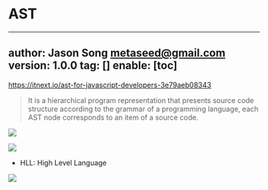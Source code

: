 # AST
---
author: Jason Song <metaseed@gmail.com>
version: 1.0.0
tag: []
enable: [toc]
---

https://itnext.io/ast-for-javascript-developers-3e79aeb08343

> It is a hierarchical program representation that presents source code structure according to the grammar of a programming language, each AST node corresponds to an item of a source code.

![](https://cdn-images-1.medium.com/max/800/1*M06SPmEAvaMXZ5ls_p3Hxw.png)


![](https://cdn-images-1.medium.com/max/800/1*axHs9o5pHqTte5XonwcDag.png)
* HLL: High Level Language

![](https://cdn-images-1.medium.com/max/800/1*ZeBwF6uvY-o84Hp_mTfYMA.png)